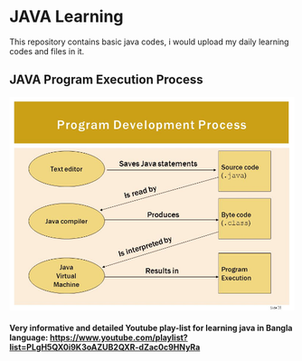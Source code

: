 # JAVA Learning
This repository contains basic java codes, i would upload my daily learning codes and files in it.


## JAVA Program Execution Process

<img src="./images/javaProcess.jpg" width="600" title="Java Execution Process"/>

<br/>

#### Very informative and detailed Youtube play-list for learning java in Bangla language: https://www.youtube.com/playlist?list=PLgH5QX0i9K3oAZUB2QXR-dZac0c9HNyRa

